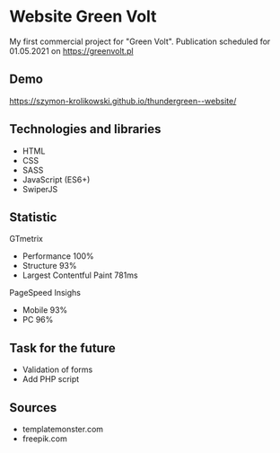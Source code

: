 # Website Green Volt

My first commercial project for "Green Volt". Publication scheduled for 01.05.2021 on https://greenvolt.pl

## Demo

https://szymon-krolikowski.github.io/thundergreen--website/

## Technologies and libraries

- HTML
- CSS
- SASS
- JavaScript (ES6+)
- SwiperJS

## Statistic

GTmetrix
- Performance 100%
- Structure 93%
- Largest Contentful Paint 781ms

PageSpeed Insighs

- Mobile 93%
- PC 96%

## Task for the future

- Validation of forms
- Add PHP script

## Sources

- templatemonster.com
- freepik.com
